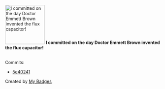 <img src="https://my-badges.github.io/my-badges/delorean.png" alt="I committed on the day Doctor Emmett Brown invented the flux capacitor!" title="I committed on the day Doctor Emmett Brown invented the flux capacitor!" width="128">
<strong>I committed on the day Doctor Emmett Brown invented the flux capacitor!</strong>
<br><br>

Commits:

- <a href="https://github.com/Alex-Nalin/Symphony-Zendesk-Bot-v2/commit/5e40241ef661f0bf7290ab89fc2efdbfe5cd0935">5e40241</a>


Created by <a href="https://github.com/my-badges/my-badges">My Badges</a>
